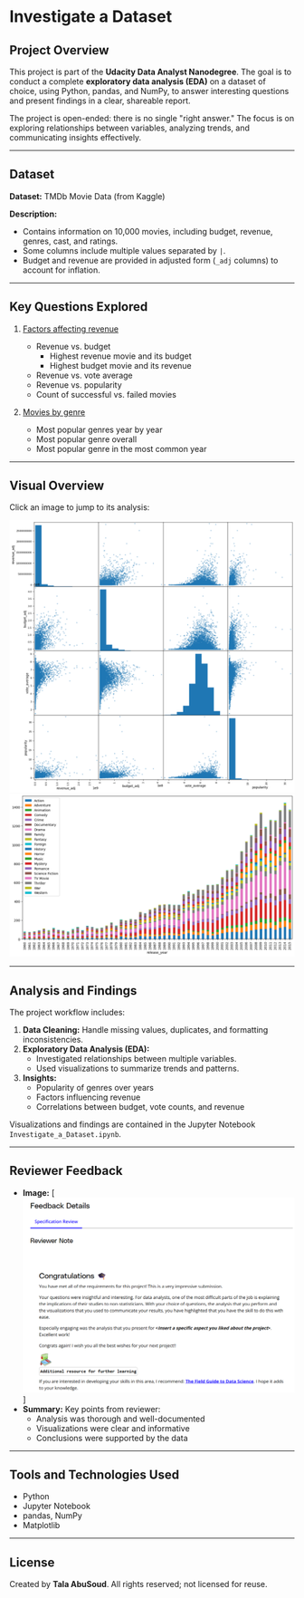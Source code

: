 # Investigate a Dataset  

## Project Overview  
This project is part of the **Udacity Data Analyst Nanodegree**. The goal is to conduct a complete **exploratory data analysis (EDA)** on a dataset of choice, using Python, pandas, and NumPy, to answer interesting questions and present findings in a clear, shareable report.  

The project is open-ended: there is no single "right answer." The focus is on exploring relationships between variables, analyzing trends, and communicating insights effectively.  

---

## Dataset
**Dataset:** TMDb Movie Data (from Kaggle)  

**Description:**  
- Contains information on 10,000 movies, including budget, revenue, genres, cast, and ratings.  
- Some columns include multiple values separated by `|`.  
- Budget and revenue are provided in adjusted form (`_adj` columns) to account for inflation.  

---

## Key Questions Explored

1. [Factors affecting revenue](#factors-affecting-revenue)  
   - Revenue vs. budget  
     - Highest revenue movie and its budget  
     - Highest budget movie and its revenue  
   - Revenue vs. vote average  
   - Revenue vs. popularity  
   - Count of successful vs. failed movies  

2. [Movies by genre](#movies-by-genre)  
   - Most popular genres year by year  
   - Most popular genre overall  
   - Most popular genre in the most common year  

---

## Visual Overview

Click an image to jump to its analysis:

[![Scatter Plot](images/scatter.png)](#factors-affecting-revenue)
[![Genre Over Years](images/genres_from_year_to_year.png)](#movies-by-genre)

---

## Analysis and Findings  
The project workflow includes:  

1. **Data Cleaning:** Handle missing values, duplicates, and formatting inconsistencies.  
2. **Exploratory Data Analysis (EDA):**  
   - Investigated relationships between multiple variables.  
   - Used visualizations to summarize trends and patterns.  
3. **Insights:**  
   - Popularity of genres over years  
   - Factors influencing revenue  
   - Correlations between budget, vote counts, and revenue  

Visualizations and findings are contained in the Jupyter Notebook `Investigate_a_Dataset.ipynb`. 

---

## Reviewer Feedback  
- **Image:**
  [![Reviewer Feedback](images/Reviewer_Feedback.png)]
- **Summary:** Key points from reviewer:  
  - Analysis was thorough and well-documented  
  - Visualizations were clear and informative  
  - Conclusions were supported by the data  

---

## Tools and Technologies Used  
- Python  
- Jupyter Notebook  
- pandas, NumPy  
- Matplotlib  

---

## License  
Created by **Tala AbuSoud**. All rights reserved; not licensed for reuse.

